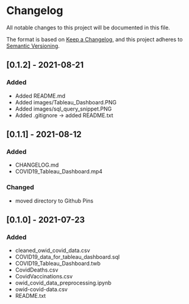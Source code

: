 # Changelog

All notable changes to this project will be documented in this file.

The format is based on [Keep a Changelog](https://keepachangelog.com/en/1.0.0/), and this project adheres to [Semantic Versioning](https://semver.org/spec/v2.0.0.html). 

## [0.1.2] - 2021-08-21

### Added
* Added README&#46;md
* Added images/Tableau_Dashboard.PNG
* Added images/sql_query_snippet.PNG  
* Added .gitignore -> added README.txt 

## [0.1.1] - 2021-08-12

### Added
* CHANGELOG&#46;md 
* COVID19_Tableau_Dashboard.mp4

### Changed 
* moved directory to Github Pins 

## [0.1.0] - 2021-07-23

### Added 

* cleaned_owid_covid_data.csv 
* COVID19_data_for_tableau_dashboard.sql
* COVID19_Tableau_Dashboard.twb
* CovidDeaths.csv
* CovidVaccinations.csv
* owid_covid_data_preprocessing.ipynb
* owid-covid-data.csv
* README.txt